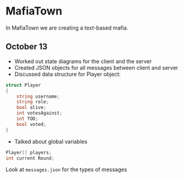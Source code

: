 # MafiaTown

In MafiaTown we are creating a text-based mafia.

## October 13
- Worked out state diagrams for the client and the server
- Created JSON objects for all messages between client and server
- Discussed data structure for Player object:
```c#
struct Player 
{
    string username;
    string role;
    bool alive;
    int votesAgainst;
    int TOD;
    bool voted;
}
```
- Talked about global variables
```c#
Player[] players;
int current Round;
```

Look at `messages.json` for the types of messages
